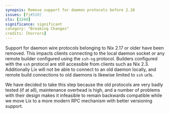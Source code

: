 ```yaml
---
synopsis: Remove support for daemon protocols before 2.18
issues: [fj#510]
cls: [3249]
significance: significant
category: "Breaking Changes"
credits: [horrors]
---
```


Support for daemon wire protocols belonging to Nix 2.17 or older have been
removed. This impacts clients connecting to the local daemon socket or any
remote builder configured using the `ssh-ng` protocol. Builders configured
with the `ssh` protocol are still accessible from clients such as Nix 2.3.
Additionally Lix will not be able to connect to an old daemon locally, and
remote build connections to old daemons is likewise limited to `ssh` urls.

We have decided to take this step because the old protocols are very badly
tested (if at all), maintenance overhead is high, and a number of problems
with their design makes it infeasible to remain backwards compatible while
we move Lix to a more modern RPC mechanism with better versioning support.
